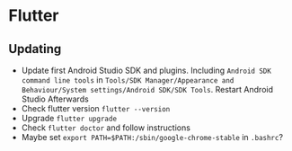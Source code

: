 # Flutter

## Updating

- Update first Android Studio SDK and plugins. Including `Android SDK command line tools` in `Tools/SDK Manager/Appearance and Behaviour/System settings/Android SDK/SDK Tools`. Restart Android Studio Afterwards
- Check flutter version `flutter --version`
- Upgrade `flutter upgrade`
- Check `flutter doctor` and follow instructions
- Maybe set `export PATH=$PATH:/sbin/google-chrome-stable` in `.bashrc`?


